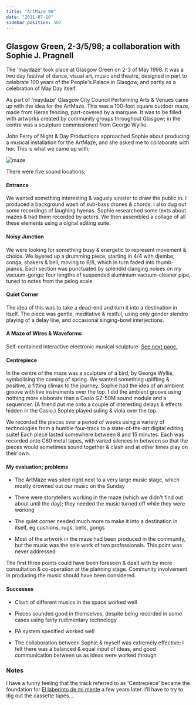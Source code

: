 ```yaml
---
title: "ArtMaze 98"
date: "2011-07-10"
sidebar_position: 502
---
```


## Glasgow Green, 2-3/5/98; a collaboration with Sophie J. Pragnell

The 'maydaze' took place at Glasgow Green on 2-3 of May 1998. It was a two day festival of dance, visual art, music and theatre, designed in part to celebrate 100 years of the People's Palace in Glasgow, and partly as a celebration of May Day itself.

As part of 'maydaze' Glasgow City Council Performing Arts & Venues came up with the idea for the ArtMaze. This was a 100-foot square outdoor maze, made from Heras fencing, part-covered by a marquee. It was to be filled with artworks created by community groups throughout Glasgow; in the centre was a sculpture commissioned from George Wyllie.

John Ferry of Night & Day Productions approached Sophie about producing a musical installation for the ArtMaze, and she asked me to collaborate with her. This is what we came up with;

![](/img/maze.gif "maze")

There were five sound locations;

#### Entrance

We wanted something interesting & vaguely sinister to draw the public in. I produced a background wash of sub-bass drones & chords; I also dug out some recordings of laughing hyenas. Sophie researched some texts about mazes & had them recorded by actors. We then assembled a collage of all these elements using a digital editing suite.

#### Noisy Junction

We were looking for something busy & energetic to represent movement & choice. We layered up a drumming piece, starting in 4/4 with djembe, conga, shakers & bell, moving to 6/8, which in turn faded into thumb-pianos. Each section was punctuated by splendid clanging noises on my vacuum-gongs; four lengths of suspended aluminium vacuum-cleaner pipe, tuned to notes from the pelog scale.

#### Quiet Corner

The idea of this was to take a dead-end and turn it into a destination in itself. The piece was gentle, meditative & restful, using only gender slendro playing of a delay line, and occasional singing-bowl interjections.

#### A Maze of Wires & Waveforms

Self-contained interactive electronic musical sculpture. [See next page.](mazewire)

#### Centrepiece

In the centre of the maze was a sculpture of a bird, by George Wyllie, symbolising the coming of spring. We wanted something uplifting & positive, a fitting climax to the journey. Sophie had the idea of an ambient groove with live instruments over the top. I did the ambient groove using nothing more elaborate than a Casio GZ-50M sound module and a sequencer. (A friend put me onto a couple of interesting delays & effects hidden in the Casio.) Sophie played suling & viola over the top.

We recorded the pieces over a period of weeks using a variety of technologies from a humble four-track to a state-of-the-art digital editing suite! Each piece lasted somewhere between 8 and 15 minutes. Each was recorded onto C60 metal tapes, with varied silences in between so that the pieces would sometimes sound together & clash and at other times play on their own.

#### My evaluation; problems

- The ArtMaze was sited right next to a very large music stage, which mostly drowned out our music on the Sunday
    
- There were storytellers working in the maze (which we didn't find out about until the day); they needed the music turned off while they were working
    
- The quiet corner needed much more to make it into a destination in itself, eg cushions, rugs, bells, gongs
    
- Most of the artwork in the maze had been produced in the community, but the music was the sole work of two professionals. This point was never addressed

The first three points could have been foreseen & dealt with by more consultation & co-operation at the planning stage. Community involvement in producing the music should have been considered.

#### Successes

- Clash of different musics in the space worked well
    
- Pieces sounded good in themselves, despite being recorded in some cases using fairly rudimentary technology
    
- PA system specified worked well
    
- The collaboration between Sophie & myself was extremely effective; I felt there was a balanced & equal input of ideas, and good communication between us as ideas were worked through

### Notes

I have a funny feeling that the track referred to as 'Centrepiece' became the foundation for [El laberinto de mi mente](/catalog/jazzetc/mente "El laberinto de mi mente") a few years later. I'll have to try to dig out the cassette tapes…
